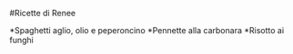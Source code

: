 #Ricette di Renee

*Spaghetti aglio, olio e peperoncino
*Pennette alla carbonara
*Risotto ai funghi
